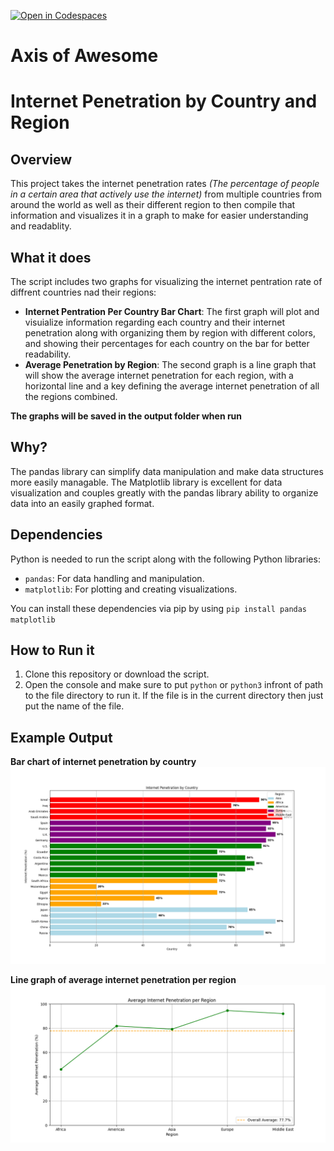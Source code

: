 [![Open in Codespaces](https://classroom.github.com/assets/launch-codespace-2972f46106e565e64193e422d61a12cf1da4916b45550586e14ef0a7c637dd04.svg)](https://classroom.github.com/open-in-codespaces?assignment_repo_id=18890611)
# Axis of Awesome

# Internet Penetration by Country and Region

## Overview

This project takes the internet penetration rates *(The percentage of people in a certain area that actively use the internet)* from multiple countries from around the world as well as their different region to then compile that information and visualizes it in a graph to make for easier understanding and readablity.

## What it does

The script includes two graphs for visualizing the internet pentration rate of diffrent countries nad their regions:

- **Internet Pentration Per Country Bar Chart**: The first graph will plot and visuialize information regarding each country and their internet penetration along with organizing them by region with different colors, and showing their percentages for each country on the bar for better readability.
- **Average Penetration by Region**: The second graph is a line graph that will show the average internet penetration for each region, with a horizontal line and a key defining the average internet penetration of all the regions combined.

**The graphs will be saved in the output folder when run**

## Why?

The pandas library can simplify data manipulation and make data structures more easily managable. The Matplotlib library is excellent for data visualization and couples greatly with the pandas library ability to organize data into an easily graphed format.

## Dependencies

Python is needed to run the script along with the following Python libraries:

- `pandas`: For data handling and manipulation.
- `matplotlib`: For plotting and creating visualizations.

You can install these dependencies via pip by using `pip install pandas matplotlib`

## How to Run it

1. Clone this repository or download the script.
2. Open the console and make sure to put `python` or `python3` infront of path to the file directory to run it. If the file is in the current directory then just put the name of the file.

## Example Output

**Bar chart of internet penetration by country**
![alt text](image.png)

**Line graph of average internet penetration per region**
![alt text](image-1.png)
